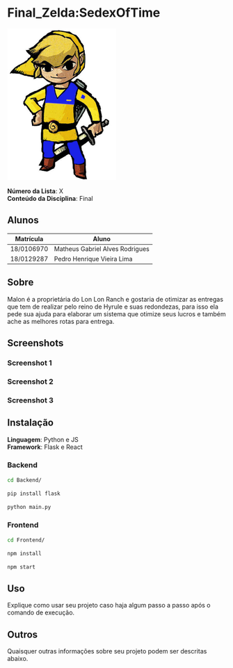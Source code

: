 # Final_Zelda:SedexOfTime

<img src="static/link.jpg" alt="drawing" width="250"/>

**Número da Lista**: X<br>
**Conteúdo da Disciplina**: Final<br>

## Alunos
|Matrícula | Aluno |
| -- | -- |
| 18/0106970  |  Matheus Gabriel Alves Rodrigues |
| 18/0129287 |  Pedro Henrique Vieira Lima |

## Sobre 

Malon é a proprietária do Lon Lon Ranch e gostaria de otimizar as entregas que tem de realizar pelo reino de Hyrule e suas redondezas, para isso ela pede sua ajuda para elaborar um sistema que otimize seus lucros e também ache as melhores rotas para entrega.

## Screenshots

### Screenshot 1

<!-- <img src="Assets/print1.png" alt="drawing" /> -->

### Screenshot 2

<!-- <img src="Assets/print2.png" alt="drawing" /> -->

### Screenshot 3

<!-- <img src="Assets/print3.png" alt="drawing" /> -->

## Instalação 
**Linguagem**: Python e JS<br>
**Framework**: Flask e React<br>

### Backend

``` bash
cd Backend/
```

``` bash
pip install flask
```

``` bash
python main.py
```

### Frontend

``` bash
cd Frontend/
```

``` bash
npm install
```

``` bash
npm start
```
## Uso 
Explique como usar seu projeto caso haja algum passo a passo após o comando de execução.

## Outros 
Quaisquer outras informações sobre seu projeto podem ser descritas abaixo.

